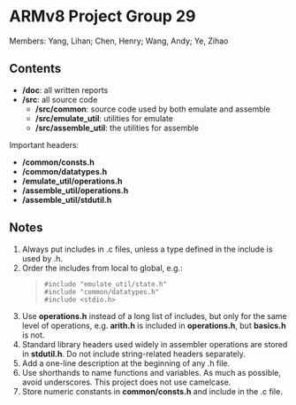 # ARMv8 Project Group 29

Members: Yang, Lihan; Chen, Henry; Wang, Andy; Ye, Zihao

## Contents

- **/doc**: all written reports
- **/src**: all source code
    - **/src/common**: source code used by both emulate and assemble
    - **/src/emulate_util**: utilities for emulate
    - **/src/assemble_util**: the utilities for assemble

Important headers:
- **/common/consts.h**
- **/common/datatypes.h**
- **/emulate_util/operations.h**
- **/assemble_util/operations.h**
- **/assemble_util/stdutil.h**

## Notes

1. Always put includes in .c files, unless a type defined in the include is used by .h.
1. Order the includes from local to global, e.g.:
    > `#include "emulate_util/state.h"`<br>
    > `#include "common/datatypes.h"`<br>
    > `#include <stdio.h>`
1. Use **operations.h** instead of a long list of includes, but only for the same level of operations, e.g. **arith.h** is included in **operations.h**, but **basics.h** is not.
1. Standard library headers used widely in assembler operations are stored in **stdutil.h**. Do not include string-related headers separately.
1. Add a one-line description at the beginning of any .h file.
1. Use shorthands to name functions and variables. As much as possible, avoid underscores. This project does not use camelcase.
1. Store numeric constants in **common/consts.h** and include in the .c file.

